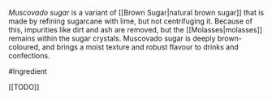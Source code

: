 *Muscovado sugar* is a variant of [[Brown Sugar|natural brown sugar]] that is made by refining sugarcane with lime, but not centrifuging it. Because of this, impurities like dirt and ash are removed, but the [[Molasses|molasses]] remains within the sugar crystals. 
Muscovado sugar is deeply brown-coloured, and brings a moist texture and robust flavour to drinks and confections.

#Ingredient 

[[TODO]]